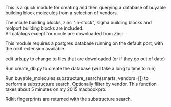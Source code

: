 This is a quick module for creating and then querying a database of buyable building block molecules from a selection of vendors.

The mcule building blocks, zinc "in-stock", sigma building blocks and molport building blocks are included.  
All catalogs except for mcule are downloaded from Zinc.

This module requires a postgres database running on the default port, with the rdkit extension available.

edit urls.py to change to files that are downloaded (or if they go out of date)

Run create_db.py to create the database (will take a long to time to run)  

Run buyable_molecules.substructure_search(smarts, vendors=[]) to perform a substructure search. Optionally filter by vendor.  This function takes about 5 minutes on my 2015 macbookpro.

Rdkit fingerprints are returned with the substructure search.
